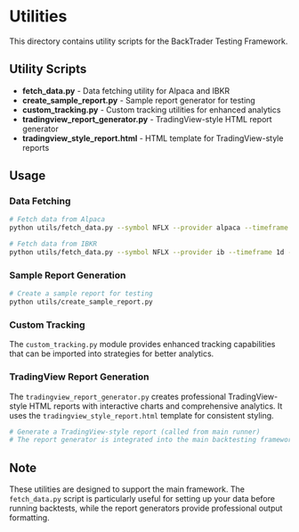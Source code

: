 # Utilities

This directory contains utility scripts for the BackTrader Testing Framework.

## Utility Scripts

- **fetch_data.py** - Data fetching utility for Alpaca and IBKR
- **create_sample_report.py** - Sample report generator for testing
- **custom_tracking.py** - Custom tracking utilities for enhanced analytics
- **tradingview_report_generator.py** - TradingView-style HTML report generator
- **tradingview_style_report.html** - HTML template for TradingView-style reports

## Usage

### Data Fetching
```bash
# Fetch data from Alpaca
python utils/fetch_data.py --symbol NFLX --provider alpaca --timeframe 1h --bars 10000

# Fetch data from IBKR
python utils/fetch_data.py --symbol NFLX --provider ib --timeframe 1d --bars 3000
```

### Sample Report Generation
```bash
# Create a sample report for testing
python utils/create_sample_report.py
```

### Custom Tracking
The `custom_tracking.py` module provides enhanced tracking capabilities that can be imported into strategies for better analytics.

### TradingView Report Generation
The `tradingview_report_generator.py` creates professional TradingView-style HTML reports with interactive charts and comprehensive analytics. It uses the `tradingview_style_report.html` template for consistent styling.

```bash
# Generate a TradingView-style report (called from main runner)
# The report generator is integrated into the main backtesting framework
```

## Note

These utilities are designed to support the main framework. The `fetch_data.py` script is particularly useful for setting up your data before running backtests, while the report generators provide professional output formatting.
